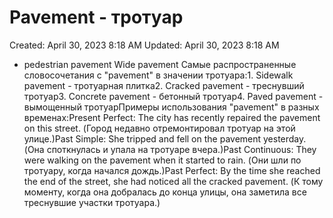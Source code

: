 # Pavement - тротуар

Created: April 30, 2023 8:18 AM
Updated: April 30, 2023 8:18 AM

- pedestrian pavement Wide pavement Самые распространенные словосочетания с "pavement" в значении тротуара:1. Sidewalk pavement - тротуарная плитка2. Cracked pavement - треснувший тротуар3. Concrete pavement - бетонный тротуар4. Paved pavement - вымощенный тротуарПримеры использования "pavement" в разных временах:Present Perfect: The city has recently repaired the pavement on this street. (Город недавно отремонтировал тротуар на этой улице.)Past Simple: She tripped and fell on the pavement yesterday. (Она споткнулась и упала на тротуаре вчера.)Past Continuous: They were walking on the pavement when it started to rain. (Они шли по тротуару, когда начался дождь.)Past Perfect: By the time she reached the end of the street, she had noticed all the cracked pavement. (К тому моменту, когда она добралась до конца улицы, она заметила все треснувшие участки тротуара.)